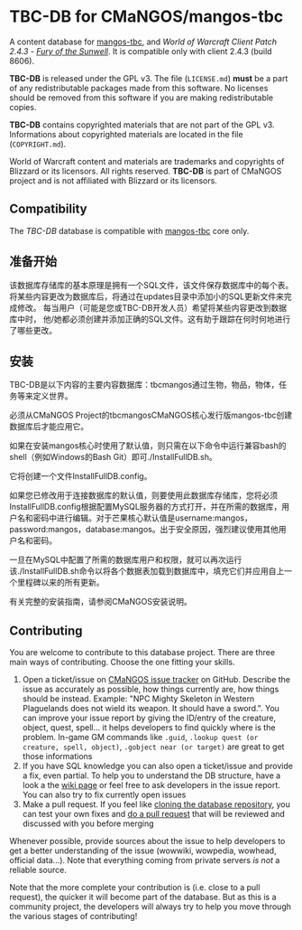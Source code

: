 TBC-DB for CMaNGOS/mangos-tbc
======================
A content database for [mangos-tbc][10], and *World of Warcraft Client Patch
2.4.3* - [_Fury of the Sunwell_][50]. It is compatible only with client 2.4.3 (build 8606).

**TBC-DB** is released under the GPL v3.  The file (`LICENSE.md`)
**must** be a part of any redistributable packages made from this software.  No
licenses should be removed from this software if you are making redistributable
copies.

**TBC-DB** contains copyrighted materials that are not part of the GPL v3.
Informations about copyrighted materials are located in the file (`COPYRIGHT.md`).

World of Warcraft content and materials are trademarks and copyrights of Blizzard or its licensors. All rights reserved.
**TBC-DB** is part of CMaNGOS project and is not affiliated with Blizzard or its licensors.

Compatibility
-------------
The *TBC-DB* database is compatible with [mangos-tbc][10] core only.

准备开始
---------------
该数据库存储库的基本原理是拥有一个SQL文件，该文件保存数据库中的每个表。
将某些内容更改为数据库后，将通过在updates目录中添加小的SQL更新文件来完成修改。
每当用户（可能是您或TBC-DB开发人员）希望将某些内容更改到数据库中时，
他/她都必须创建并添加正确的SQL文件。这有助于跟踪在何时何地进行了哪些更改。

安装
------------
TBC-DB是以下内容的主要内容数据库：tbcmangos通过生物，物品，物体，任务等来定义世界。

必须从CMaNGOS Project的tbcmangosCMaNGOS核心发行版mangos-tbc创建数据库后才能应用它。

如果在安装mangos核心时使用了默认值，则只需在以下命令中运行兼容bash的shell（例如Windows的Bash Git）即可./InstallFullDB.sh。

它将创建一个文件InstallFullDB.config。

如果您已修改用于连接数据库的默认值，则要使用此数据库存储库，您将必须InstallFullDB.config根据配置MySQL服务器的方式打开，并在所需的数据库，用户名和密码中进行编辑。对于芒果核心默认值是username:mangos，password:mangos，database:mangos。出于安全原因，强烈建议使用其他用户名和密码。

一旦在MySQL中配置了所需的数据库用户和权限，就可以再次运行该./InstallFullDB.sh命令以将各个数据表加载到数据库中，填充它们并应用自上一个里程碑以来的所有更新。

有关完整的安装指南，请参阅CMaNGOS安装说明。

Contributing
------------
You are welcome to contribute to this database project. There are three main ways of contributing. Choose the one fitting your skills.

1. Open a ticket/issue on [CMaNGOS issue tracker][15] on GitHub. Describe the issue as accurately as
possible, how things currently are, how things should be instead. Example: "NPC Mighty Skeleton in Western Plaguelands does not wield its weapon. It should have a sword.". You can improve your issue report by giving the ID/entry of the creature, object, quest, spell... it helps developers to find quickly where is the problem. In-game GM commands like `.guid`, `.lookup quest (or creature, spell, object)`, `.gobject near (or target)` are great to get those informations
2. If you have SQL knowledge you can also open a ticket/issue and provide a fix, even partial. To help you to understand the DB structure, have a look a the [wiki page][16] or feel free to ask developers in the issue report. You can also try to fix currently open issues
3. Make a pull request. If you feel like [cloning the database repository][17], you can test your own fixes and [do a pull request][18] that will be reviewed and discussed with you before merging

Whenever possible, provide sources about the issue to help developers to get a better understanding of the issue (wowwiki, wowpedia, wowhead, official data...). Note that everything coming from private servers *is not* a reliable source.

Note that the more complete your contribution is (i.e. close to a pull request), the quicker it will become part of the database.
But as this is a community project, the developers will always try to help you move through the various stages of contributing!

[1]: https://github.com/cmangos/mangos-tbc "mangos-tbc"

[10]: https://github.com/cmangos/mangos-tbc/ "mangos tbc"
[12]: https://github.com/cmangos/tbc-db/ "content database"
[13]: http://www.cmangos.net/ "CMaNGOS Project"
[14]: https://github.com/cmangos/issues/wiki/Installation-Instructions "CMaNGOS installation instructions"
[15]: https://github.com/cmangos/issues/issues/ "CMaNGOS issue tracker"
[16]: https://github.com/cmangos/issues/wiki/mangosdb_struct
[17]: https://help.github.com/articles/fork-a-repo/
[18]: https://help.github.com/articles/creating-a-pull-request/

[50]: http://eu.blizzard.com/en-gb/games/wow/ "World of Warcraft"
[51]: http://www.wowpedia.org/Patch_2.4.3 "WoW 2.4.3 - Fury of the Sunwell"

[101]: http://github.com/ "github - social coding"
